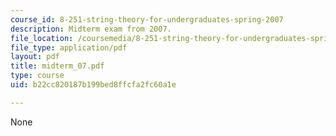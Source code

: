 ```yaml
---
course_id: 8-251-string-theory-for-undergraduates-spring-2007
description: Midterm exam from 2007.
file_location: /coursemedia/8-251-string-theory-for-undergraduates-spring-2007/b22cc820187b199bed8ffcfa2fc60a1e_midterm_07.pdf
file_type: application/pdf
layout: pdf
title: midterm_07.pdf
type: course
uid: b22cc820187b199bed8ffcfa2fc60a1e

---
```

None